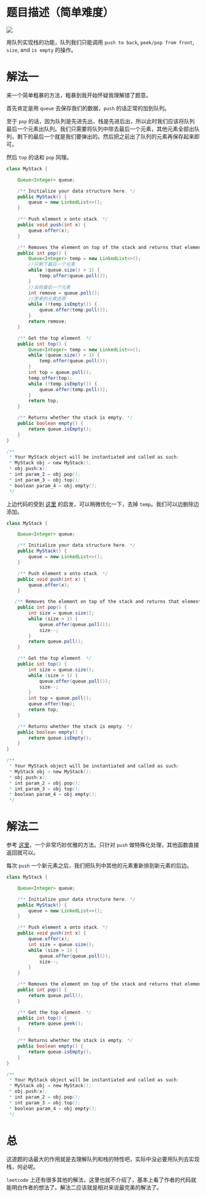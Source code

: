 # 题目描述（简单难度）

![](https://windliang.oss-cn-beijing.aliyuncs.com/225.png)

用队列实现栈的功能，队列我们只能调用  `push to back`, `peek/pop from front`, `size`, and `is empty`  的操作。

# 解法一

来一个简单粗暴的方法，粗暴到我开始怀疑我理解错了题意。

首先肯定是用 `queue` 去保存我们的数据，`push` 的话正常的加到队列。

至于 `pop` 的话，因为队列是先进先出，栈是先进后出，所以此时我们应该将队列最后一个元素出队列。我们只需要将队列中除去最后一个元素，其他元素全部出队列，剩下的最后一个就是我们要弹出的。然后把之前出了队列的元素再保存起来即可。

然后 `top`  的话和 `pop` 同理。

```java
class MyStack {

    Queue<Integer> queue;

    /** Initialize your data structure here. */
    public MyStack() {
        queue = new LinkedList<>();
    }

    /** Push element x onto stack. */
    public void push(int x) {
        queue.offer(x);
    }

    /** Removes the element on top of the stack and returns that element. */
    public int pop() {
        Queue<Integer> temp = new LinkedList<>();
        //只剩下最后一个元素
        while (queue.size() > 1) {
            temp.offer(queue.poll());
        }
        //去除最后一个元素
        int remove = queue.poll();
        //原来的元素还原
        while (!temp.isEmpty()) {
            queue.offer(temp.poll());
        }
        return remove;
    }

    /** Get the top element. */
    public int top() {
        Queue<Integer> temp = new LinkedList<>();
        while (queue.size() > 1) {
            temp.offer(queue.poll());
        }
        int top = queue.poll();
        temp.offer(top);
        while (!temp.isEmpty()) {
            queue.offer(temp.poll());
        }
        return top;
    }

    /** Returns whether the stack is empty. */
    public boolean empty() {
        return queue.isEmpty();
    }
}

/**
 * Your MyStack object will be instantiated and called as such:
 * MyStack obj = new MyStack();
 * obj.push(x);
 * int param_2 = obj.pop();
 * int param_3 = obj.top();
 * boolean param_4 = obj.empty();
 */
```

上边代码的受到 [这里](https://leetcode.com/problems/implement-stack-using-queues/discuss/62621/One-Queue-Java-Solution) 的启发，可以稍微优化一下，去掉 `temp`。我们可以边删除边添加。

```java
class MyStack {

    Queue<Integer> queue;

    /** Initialize your data structure here. */
    public MyStack() {
        queue = new LinkedList<>();
    }

    /** Push element x onto stack. */
    public void push(int x) {
        queue.offer(x);
    }

   /** Removes the element on top of the stack and returns that element. */
	public int pop() {
		int size = queue.size();
		while (size > 1) {
			queue.offer(queue.poll());
			size--;
		}
		return queue.poll();
	}

	/** Get the top element. */
	public int top() {
		int size = queue.size();
		while (size > 1) {
			queue.offer(queue.poll());
			size--;
		}
		int top = queue.poll(); 
		queue.offer(top); 
		return top;
	}

    /** Returns whether the stack is empty. */
    public boolean empty() {
        return queue.isEmpty();
    }
}

/**
 * Your MyStack object will be instantiated and called as such:
 * MyStack obj = new MyStack();
 * obj.push(x);
 * int param_2 = obj.pop();
 * int param_3 = obj.top();
 * boolean param_4 = obj.empty();
 */
```

# 解法二

参考 [这里](https://leetcode.com/problems/implement-stack-using-queues/discuss/62527/A-simple-C%2B%2B-solution)，一个非常巧妙优雅的方法。只针对 `push` 做特殊化处理，其他函数直接返回就可以。

每次 `push` 一个新元素之后，我们把队列中其他的元素重新排到新元素的后边。

```java
class MyStack {

    Queue<Integer> queue;

    /** Initialize your data structure here. */
    public MyStack() {
        queue = new LinkedList<>();
    }

    /** Push element x onto stack. */
    public void push(int x) {
        queue.offer(x);
        int size = queue.size();
        while (size > 1) {
            queue.offer(queue.poll());
            size--;
        }
    }

    /** Removes the element on top of the stack and returns that element. */
    public int pop() {
        return queue.poll();
    }

    /** Get the top element. */
    public int top() {
        return queue.peek();
    }

    /** Returns whether the stack is empty. */
    public boolean empty() {
        return queue.isEmpty();
    }
}

/**
 * Your MyStack object will be instantiated and called as such:
 * MyStack obj = new MyStack();
 * obj.push(x);
 * int param_2 = obj.pop();
 * int param_3 = obj.top();
 * boolean param_4 = obj.empty();
 */
```

# 总

这道题的话最大的作用就是去理解队列和栈的特性吧，实际中没必要用队列去实现栈，何必呢。

 `leetcode`  上还有很多其他的解法，这里也就不介绍了，基本上看了作者的代码就能明白作者的想法了。解法二应该就是相对来说最完美的解法了。